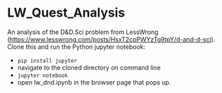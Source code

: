# LW_Quest_Analysis
An analysis of the D&amp;D.Sci problem from LessWrong (https://www.lesswrong.com/posts/HsxT2cpPWYzTg9tpY/d-and-d-sci). Clone this and run the Python jupyter notebook:

* `pip install jupyter`
* navigate to the cloned directory on command line
* `jupyter notebook`
* open lw_dnd.ipynb in the browser page that pops up.